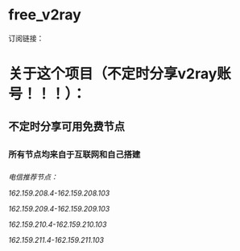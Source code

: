 # free_v2ray
订阅链接：
# 关于这个项目（不定时分享v2ray账号！！！）：
<h2>不定时分享可用免费节点<h2>
<h3>所有节点均来自于互联网和自己搭建<h3>

<h6>

电信推荐节点：


162.159.208.4-162.159.208.103


162.159.209.4-162.159.209.103


162.159.210.4-162.159.210.103


162.159.211.4-162.159.211.103<h6>

